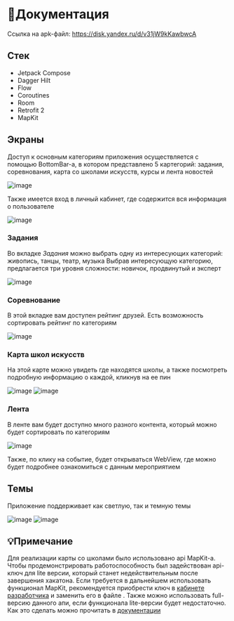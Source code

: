 # 📄Документация

Ссылка на apk-файл: https://disk.yandex.ru/d/v31jW9kKawbwcA

## Стек
* Jetpack Compose
* Dagger Hilt
* Flow
* Сoroutines
* Room
* Retrofit 2
* MapKit

## Экраны

Доступ к основным категориям приложения осуществляется с помощью BottomBar-а, в котором представлено 5 картегорий: задания, соревнования, карта со школами искусств, курсы и лента новостей

![image](https://github.com/FielderNik/Estet/assets/55051470/9f08c6b5-9998-45dc-b7eb-bc4bf709ec76)

Также имеется вход в личный кабинет, где содержится вся информация о пользователе

![image](https://github.com/FielderNik/Estet/assets/55051470/cb35d264-e5ae-4101-a7cd-90a6f7cecf27)

### Задания

Во вкладке _Задания_ можно выбрать одну из интересующих категорий: живопись, танцы, театр, музыка
Выбрав интересующую категорию, предлагается три уровня сложности: новичок, продвинутый и эксперт

![image](https://github.com/FielderNik/Estet/assets/55051470/e60dbb3a-427c-4d55-9c46-8de663b5bb42)

### Соревнование

В этой вкладке вам доступен рейтинг друзей. Есть возможность сортировать рейтинг по категориям

![image](https://github.com/FielderNik/Estet/assets/55051470/b48ca78e-3384-4038-baf8-49176b27c9c3)


### Карта школ искусств

На этой карте можно увидеть где находятся школы, а также посмотреть подробную информацию о каждой, кликнув на ее пин

![image](https://github.com/FielderNik/Estet/assets/55051470/732a7f9d-0cc2-4fb6-9ef0-fce84b0d5713) ![image](https://github.com/FielderNik/Estet/assets/55051470/337b530a-a365-4a03-b7db-203de333fb46)

### Лента

В ленте вам будет доступно много разного контента, который можно будет сортировать по категориям

![image](https://github.com/FielderNik/Estet/assets/55051470/dd0ada82-a55d-403a-83f3-dc3ed00e7ecd)

Также, по клику на событие, будет открываться WebView, где можно будет подробнее ознакомиться с данным мероприятием

## Темы
Приложение поддерживает как светлую, так и темную темы

![image](https://github.com/FielderNik/Estet/assets/55051470/81391408-913c-4618-8b6d-834d9a25ceee) ![image](https://github.com/FielderNik/Estet/assets/55051470/f3dbcbee-4d28-400b-8a3b-e1e1269eb933)




## 💡Примечание

Для реализации карты со школами было использовано api MapKit-а. Чтобы продемонстрировать работоспособность был задействован api-ключ для lite версии, который станет недействительным после завершения хакатона. Если требуется в дальнейшем использовать функционал MapKit, рекомендуется приобрести ключ в [кабинете разработчика](https://developer.tech.yandex.ru/) и заменить его в файле . Также можно использовать full-версию данного апи, если функционала lite-версии будет недостаточно. Как это сделать можно прочитать в [документации](https://yandex.ru/dev/maps/mapkit/doc/android-quickstart/concepts/android/quickstart.html)
